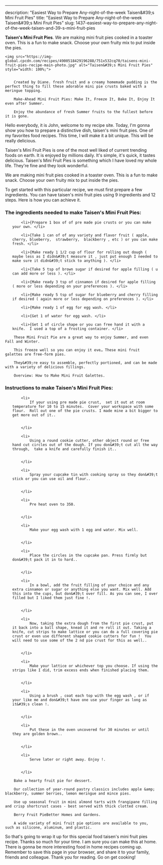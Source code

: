 ---
description: "Easiest Way to Prepare Any-night-of-the-week Taisen&amp;#39;s Mini Fruit Pies"
title: "Easiest Way to Prepare Any-night-of-the-week Taisen&amp;#39;s Mini Fruit Pies"
slug: 1437-easiest-way-to-prepare-any-night-of-the-week-taisen-and-39-s-mini-fruit-pies

<p>
	<strong>Taisen&#39;s Mini Fruit Pies</strong>. 
	We are making mini fruit pies cooked in a toaster oven. This is a fun to make snack. Choose your own fruity mix to put inside the pies.
</p>
<p>
	
	<img src="https://img-global.cpcdn.com/recipes/4900518429196288/751x532cq70/taisens-mini-fruit-pies-recipe-main-photo.jpg" alt="Taisen&#39;s Mini Fruit Pies" style="width: 100%;">
	
	
		Created by Diane. fresh fruit and a creamy homemade pudding is the perfect thing to fill these adorable mini pie crusts baked with a meringue topping.
	
		Make-Ahead Mini Fruit Pies: Make It, Freeze It, Bake It, Enjoy It even after Summer.
	
		Enjoy the abundance of fresh Summer fruits to the fullest before it is gone.
	
</p>
<p>
	Hello everybody, it is John, welcome to my recipe site. Today, I'm gonna show you how to prepare a distinctive dish, taisen&#39;s mini fruit pies. One of my favorites food recipes. This time, I will make it a bit unique. This will be really delicious.
</p>
	
<p>
	Taisen&#39;s Mini Fruit Pies is one of the most well liked of current trending foods on earth. It is enjoyed by millions daily. It's simple, it's quick, it tastes delicious. Taisen&#39;s Mini Fruit Pies is something which I have loved my whole life. They're fine and they look wonderful.
</p>
<p>
	We are making mini fruit pies cooked in a toaster oven. This is a fun to make snack. Choose your own fruity mix to put inside the pies.
</p>

<p>
To get started with this particular recipe, we must first prepare a few ingredients. You can have taisen&#39;s mini fruit pies using 9 ingredients and 12 steps. Here is how you can achieve it.
</p>

<h3>The ingredients needed to make Taisen&#39;s Mini Fruit Pies:</h3>

<ol>
	
		<li>{Prepare 1 box of of pre made pie crusts or you can make your own. </li>
	
		<li>{Take 1 can of of any variety and flavor fruit ( apple, cherry, blueberry,  strawberry,  blackberry , etc ) or you can make fresh. </li>
	
		<li>{Make ready 1 1/2 cup of flour for rolling out dough ( maybe less as I didn&#39;t measure it , just put enough I needed to make sure it didn&#39;t stick to anything ). </li>
	
		<li>{Take 5 tsp of brown sugar if desired for apple filling ( u can add more or less ). </li>
	
		<li>{Make ready 3 tsp of cinnamon if desired for apple filling ( more or less depending on your preferences ). </li>
	
		<li>{Make ready 5 tsp of sugar for blueberry and cherry filling if desired ( again more or less depending on preferences ). </li>
	
		<li>{Make ready 1 of egg for egg wash. </li>
	
		<li>{Get 1 of water for egg wash. </li>
	
		<li>{Get 1 of circle shape or you can free hand it with a knife.  I used a top of a frosting container. </li>
	
</ol>
<p>
	
		These Mini Fruit Pie are a great way to enjoy Summer, and even Fall and Winter.
	
		This freeze well so you can enjoy it eve… These mini fruit galettes are free-form pies.
	
		They&#39;re easy to assemble, perfectly portioned, and can be made with a variety of delicious fillings.
	
		Overview: How to Make Mini Fruit Galettes.
	
</p>

<h3>Instructions to make Taisen&#39;s Mini Fruit Pies:</h3>

<ol>
	
		<li>
			If your using pre made pie crust,  set it out at room temperature for 10 to 15 minutes.  Cover your workspace with some flour.  Roll out one of the pie crusts. I made mine a bit bigger to get more out of it..
			
			
		</li>
	
		<li>
			Using a round cookie cutter, other object round or free hand cut circles out of the dough. If you don&#39;t cut all the way through,  take a knife and carefully finish it..
			
			
		</li>
	
		<li>
			Spray your cupcake tin with cooking spray so they don&#39;t stick or you can use oil and flour..
			
			
		</li>
	
		<li>
			Pre heat oven to 350.
			
			
		</li>
	
		<li>
			Make your egg wash with 1 egg and water. Mix well.
			
			
		</li>
	
		<li>
			Place the circles in the cupcake pan. Press firmly but don&#39;t pack it in to hard..
			
			
		</li>
	
		<li>
			In a bowl, add the fruit filling of your choice and any extra cinnamon or sugar or anything else you want. Mix well. Add this into the cups, but don&#39;t over fill. As you can see, I over filled but I liked them just fine !.
			
			
		</li>
	
		<li>
			Now, taking the extra dough from the first pie crust, put it back into a ball shape, knead it and re roll it out. Taking a knife, cut strips to make lattice or you can do a full covering pie crust or even use different shaped cookie cutters for fun !  You will need to use some of the 2 nd pie crust for this as well..
			
			
		</li>
	
		<li>
			Make your lattice or whichever top you choose. If using the strips like I did, trim excess ends when finished placing them.
			
			
		</li>
	
		<li>
			Using a brush , coat each top with the egg wash , or if your like me and don&#39;t have one use your finger as long as it&#39;s clean !.
			
			
		</li>
	
		<li>
			Put these in the oven uncovered for 30 minutes or until they are golden brown..
			
			
		</li>
	
		<li>
			Serve later or right away. Enjoy !.
			
			
		</li>
	
</ol>

<p>
	
		Bake a hearty fruit pie for dessert.
	
		Our collection of year-round pastry classics includes apple &amp; blackberry, summer berries, lemon meringue and mince pies.
	
		Use up seasonal fruit in mini almond tarts with frangipane filling and crisp shortcrust cases - best served with thick clotted cream.
	
		Berry Fruit PieBetter Homes and Gardens.
	
		A wide variety of mini fruit pie options are available to you, such as silicone, aluminum, and plastic.
	
</p>

<p>
	So that's going to wrap it up for this special food taisen&#39;s mini fruit pies recipe. Thanks so much for your time. I am sure you can make this at home. There is gonna be more interesting food in home recipes coming up. Remember to save this page in your browser, and share it to your family, friends and colleague. Thank you for reading. Go on get cooking!
</p>
